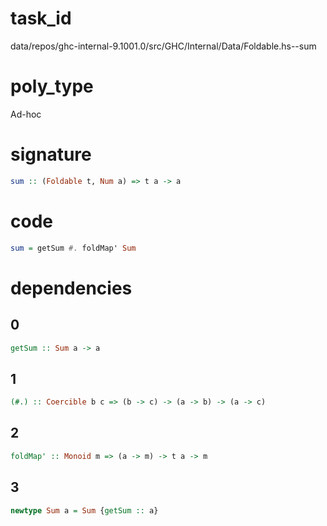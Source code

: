 
# task_id
data/repos/ghc-internal-9.1001.0/src/GHC/Internal/Data/Foldable.hs--sum

# poly_type
Ad-hoc

# signature
```haskell
sum :: (Foldable t, Num a) => t a -> a
```   

# code
```haskell
sum = getSum #. foldMap' Sum
```

# dependencies
## 0
```haskell
getSum :: Sum a -> a
```
## 1
```haskell
(#.) :: Coercible b c => (b -> c) -> (a -> b) -> (a -> c)
```
## 2
```haskell
foldMap' :: Monoid m => (a -> m) -> t a -> m
```
## 3
```haskell
newtype Sum a = Sum {getSum :: a}
```